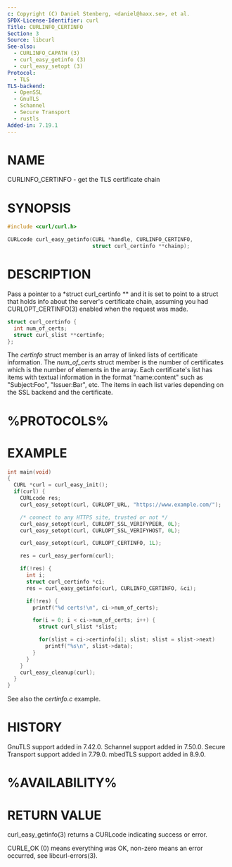 ```yaml
---
c: Copyright (C) Daniel Stenberg, <daniel@haxx.se>, et al.
SPDX-License-Identifier: curl
Title: CURLINFO_CERTINFO
Section: 3
Source: libcurl
See-also:
  - CURLINFO_CAPATH (3)
  - curl_easy_getinfo (3)
  - curl_easy_setopt (3)
Protocol:
  - TLS
TLS-backend:
  - OpenSSL
  - GnuTLS
  - Schannel
  - Secure Transport
  - rustls
Added-in: 7.19.1
---
```


# NAME

CURLINFO_CERTINFO - get the TLS certificate chain

# SYNOPSIS

~~~c
#include <curl/curl.h>

CURLcode curl_easy_getinfo(CURL *handle, CURLINFO_CERTINFO,
                           struct curl_certinfo **chainp);
~~~

# DESCRIPTION

Pass a pointer to a *struct curl_certinfo ** and it is set to point to a
struct that holds info about the server's certificate chain, assuming you had
CURLOPT_CERTINFO(3) enabled when the request was made.

~~~c
struct curl_certinfo {
  int num_of_certs;
  struct curl_slist **certinfo;
};
~~~

The *certinfo* struct member is an array of linked lists of certificate
information. The *num_of_certs* struct member is the number of certificates
which is the number of elements in the array. Each certificate's list has
items with textual information in the format "name:content" such as
"Subject:Foo", "Issuer:Bar", etc. The items in each list varies depending on
the SSL backend and the certificate.

# %PROTOCOLS%

# EXAMPLE

~~~c
int main(void)
{
  CURL *curl = curl_easy_init();
  if(curl) {
    CURLcode res;
    curl_easy_setopt(curl, CURLOPT_URL, "https://www.example.com/");

    /* connect to any HTTPS site, trusted or not */
    curl_easy_setopt(curl, CURLOPT_SSL_VERIFYPEER, 0L);
    curl_easy_setopt(curl, CURLOPT_SSL_VERIFYHOST, 0L);

    curl_easy_setopt(curl, CURLOPT_CERTINFO, 1L);

    res = curl_easy_perform(curl);

    if(!res) {
      int i;
      struct curl_certinfo *ci;
      res = curl_easy_getinfo(curl, CURLINFO_CERTINFO, &ci);

      if(!res) {
        printf("%d certs!\n", ci->num_of_certs);

        for(i = 0; i < ci->num_of_certs; i++) {
          struct curl_slist *slist;

          for(slist = ci->certinfo[i]; slist; slist = slist->next)
            printf("%s\n", slist->data);
        }
      }
    }
    curl_easy_cleanup(curl);
  }
}
~~~

See also the *certinfo.c* example.

# HISTORY

GnuTLS support added in 7.42.0. Schannel support added in 7.50.0. Secure
Transport support added in 7.79.0. mbedTLS support added in 8.9.0.

# %AVAILABILITY%

# RETURN VALUE

curl_easy_getinfo(3) returns a CURLcode indicating success or error.

CURLE_OK (0) means everything was OK, non-zero means an error occurred, see
libcurl-errors(3).
